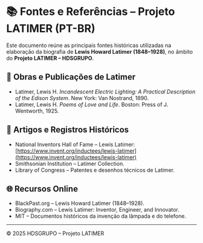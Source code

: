 # 📚 Fontes e Referências – Projeto LATIMER (PT-BR)

Este documento reúne as principais fontes históricas utilizadas na elaboração da biografia de **Lewis Howard Latimer (1848–1928)**, no âmbito do **Projeto LATIMER – HDSGRUPO**.

## 📖 Obras e Publicações de Latimer
- Latimer, Lewis H. *Incandescent Electric Lighting: A Practical Description of the Edison System*. New York: Van Nostrand, 1890.  
- Latimer, Lewis H. *Poems of Love and Life*. Boston: Press of J. Wentworth, 1925.  

## 📰 Artigos e Registros Históricos
- National Inventors Hall of Fame – Lewis Latimer: [https://www.invent.org/inductees/lewis-latimer](https://www.invent.org/inductees/lewis-latimer)  
- Smithsonian Institution – Latimer Collection.  
- Library of Congress – Patentes e desenhos técnicos de Latimer.  

## 🌐 Recursos Online
- BlackPast.org – Lewis Howard Latimer (1848–1928).  
- Biography.com – Lewis Latimer: Inventor, Engineer, and Innovator.  
- MIT – Documentos históricos da invenção da lâmpada e do telefone.  

---

© 2025 HDSGRUPO – Projeto LATIMER
